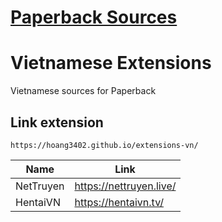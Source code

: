 # [Paperback Sources](https://paperback.moe/)
# Vietnamese Extensions
Vietnamese sources for Paperback

## Link extension
```
https://hoang3402.github.io/extensions-vn/
```
| Name      | Link                    |
|-----------|-------------------------|
| NetTruyen | https://nettruyen.live/ |
| HentaiVN  | https://hentaivn.tv/    |
